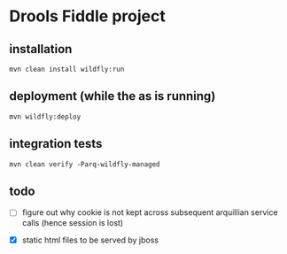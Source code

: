 # Drools Fiddle project
## installation
    mvn clean install wildfly:run
## deployment (while the as is running)
    mvn wildfly:deploy
## integration tests
    mvn clean verify -Parq-wildfly-managed
## todo
- [ ] figure out why cookie is not kept across subsequent arquillian service calls (hence session is lost)
- [X] static html files to be served by jboss 



